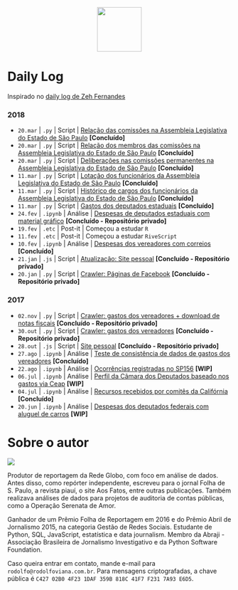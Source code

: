 <p align="center"><img src="http://simpleicon.com/wp-content/uploads/Calendar-1.png" alt="" width="100" /></p>

# Daily Log

Inspirado no [daily log de Zeh Fernandes](https://github.com/zehfernandes/dailylog/)

### 2018

* `20.mar` | `.py` | Script | [Relação das comissões na Assembleia Legislativa do Estado de São Paulo](https://github.com/rodolfo-viana/dailylog/blob/master/2018/alesp_comissao.py) **[Concluído]**
* `20.mar` | `.py` | Script | [Relação dos membros das comissões na Assembleia Legislativa do Estado de São Paulo](https://github.com/rodolfo-viana/dailylog/blob/master/2018/alesp_comissao_membro.py) **[Concluído]**
* `20.mar` | `.py` | Script | [Deliberações nas comissões permanentes na Assembleia Legislativa do Estado de São Paulo](https://github.com/rodolfo-viana/dailylog/blob/master/2018/alesp_comissao_permanente_deliberacao.py) **[Concluído]**
* `11.mar` | `.py` | Script | [Lotação dos funcionários da Assembleia Legislativa do Estado de São Paulo](https://github.com/rodolfo-viana/dailylog/blob/master/2018/alesp_funcionario_lotacao.py) **[Concluído]**
* `11.mar` | `.py` | Script | [Histórico de cargos dos funcionários da Assembleia Legislativa do Estado de São Paulo](https://github.com/rodolfo-viana/dailylog/blob/master/2018/alesp_funcionario_cargo.py) **[Concluído]**
* `11.mar` | `.py` | Script | [Gastos dos deputados estaduais](https://github.com/rodolfo-viana/dailylog/blob/master/2018/alesp_deputado_gasto.py) **[Concluído]**
* `24.fev` | `.ipynb` | Análise | [Despesas de deputados estaduais com material gráfico](https://github.com/rodolfo-viana/globo/blob/master/analises/alesp/2018-02-24-gastos-deputados-sp.ipynb) **[Concluído - Repositório privado]**
* `19.fev` | `.etc` | Post-it | Começou a estudar `R`
* `11.fev` | `.etc` | Post-it | Começou a estudar `RiveScript`
* `10.fev` | `.ipynb` | Análise | [Despesas dos vereadores com correios](https://github.com/rodolfo-viana/dailylog/blob/master/2018/vereadores_correios.ipynb) **[Concluído]**
* `21.jan` | `.js` | Script | [Atualização: Site pessoal](https://github.com/rodolfo-viana/rodolfo-viana.github.io) **[Concluído - Repositório privado]**
* `20.jan` | `.py` | Script | [Crawler: Páginas de Facebook](https://github.com/rodolfo-viana/globo/tree/master/scripts/fb_scraper) **[Concluído - Repositório privado]**

### 2017

* `02.nov` | `.py` | Script | [Crawler: gastos dos vereadores + download de notas fiscais](https://github.com/rodolfo-viana/globo/blob/master/scripts/gastos-camara-sp/vereadores_sp_gastos_v2.py) **[Concluído - Repositório privado]**
* `30.out` | `.py` | Script | [Crawler: gastos dos vereadores](https://github.com/rodolfo-viana/globo/blob/master/scripts/gastos-camara-sp/vereadores_sp_gastos_v1.py) **[Concluído - Repositório privado]**
* `28.out` | `.js` | Script | [Site pessoal](https://github.com/rodolfo-viana/rodolfo-viana.github.io) **[Concluído - Repositório privado]**
* `27.ago` | `.ipynb` | Análise | [Teste de consistência de dados de gastos dos vereadores](https://github.com/rodolfo-viana/dailylog/blob/master/2017/2017-08-27-rodolfoviana-sao-paulo-city-council-expenses.ipynb) **[Concluído]**
* `22.ago` | `.ipynb` | Análise | [Ocorrências registradas no SP156](https://github.com/rodolfo-viana/dailylog/blob/master/2017/2017-08-22-rodolfoviana-atendimentos-sp156.ipynb) **[WIP]**
* `06.jul` | `.ipynb` | Análise | [Perfil da Câmara dos Deputados baseado nos gastos via Ceap](https://github.com/rodolfo-viana/dailylog/blob/master/2017/2017-07-06-rodolfoviana-profile-on-congresspersons.ipynb) **[WIP]**
* `04.jul` | `.ipynb` | Análise | [Recursos recebidos por comitês da Califórnia](https://github.com/rodolfo-viana/dailylog/blob/master/2017/2017-07-04-rodolfoviana-supporting-vs-opposing.ipynb) **[Concluído]**
* `20.jun` | `.ipynb` | Análise | [Despesas dos deputados federais com aluguel de carros](https://github.com/rodolfo-viana/dailylog/blob/master/2017/2017-06-20-rodolfoviana-expenses-on-car-rental.ipynb) **[WIP]**

# Sobre o autor

![](https://media.licdn.com/media/AAMAAgDGAAwAAQAAAAAAAA4rAAAAJDM0YjYxMTY3LWJlZWItNDhkNC1iYzUxLTg0MWNkMGM5OWZiYQ.jpg)

Produtor de reportagem da Rede Globo, com foco em análise de dados. Antes disso, como repórter independente, escreveu para o jornal Folha de S. Paulo, a revista piauí, o site Aos Fatos, entre outras publicações. Também realizava análises de dados para projetos de auditoria de contas públicas, como a Operação Serenata de Amor.

Ganhador de um Prêmio Folha de Reportagem em 2016 e do Prêmio Abril de Jornalismo 2015, na categoria Gestão de Redes Sociais. Estudante de Python, SQL, JavaScript, estatística e data journalism. Membro da Abraji - Associação Brasileira de Jornalismo Investigativo e da Python Software Foundation.

Caso queira entrar em contato, mande e-mail para `rodolfo@rodolfoviana.com.br`. Para mensagens criptografadas, a chave pública é `C427 02B0 4F23 1DAF 359B 818C 41F7 F231 7A93 E6D5`.
